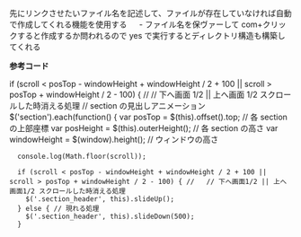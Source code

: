 先にリンクさせたいファイル名を記述して、ファイルが存在していなければ自動で作成してくれる機能を使用する
　 - ファイル名を保ヴァーして com+クリックすると作成するか問われるので yes で実行するとディレクトリ構造も構築してくれる

**参考コード**

if (scroll < posTop - windowHeight + windowHeight / 2 + 100 || scroll > posTop + windowHeight / 2 - 100) { // // 下へ画面 1/2 || 上へ画面 1/2 スクロールした時消える処理
// section の見出しアニメーション
$('section').each(function() {
var posTop = $(this).offset().top; // 各 section の上部座標
var posHeight = $(this).outerHeight(); // 各 section の高さ
var windowHeight = $(window).height(); // ウィンドウの高さ

      console.log(Math.floor(scroll));

      if (scroll < posTop - windowHeight + windowHeight / 2 + 100 || scroll > posTop + windowHeight / 2 - 100) { //   // 下へ画面1/2 || 上へ画面1/2 スクロールした時消える処理
        $('.section_header', this).slideUp();
      } else { // 現れる処理
        $('.section_header', this).slideDown(500);
      }
